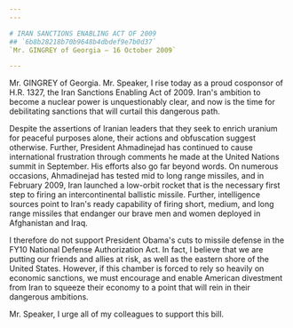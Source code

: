 ```yaml
---
---

# IRAN SANCTIONS ENABLING ACT OF 2009
## `6b8b28218b70b9648b4dbdef9e7b0d37`
`Mr. GINGREY of Georgia — 16 October 2009`

---
```



Mr. GINGREY of Georgia. Mr. Speaker, I rise today as a proud 
cosponsor of H.R. 1327, the Iran Sanctions Enabling Act of 2009. Iran's 
ambition to become a nuclear power is unquestionably clear, and now is 
the time for debilitating sanctions that will curtail this dangerous 
path.

Despite the assertions of Iranian leaders that they seek to enrich 
uranium for peaceful purposes alone, their actions and obfuscation 
suggest otherwise. Further, President Ahmadinejad has continued to 
cause international frustration through comments he made at the United 
Nations summit in September. His efforts also go far beyond words. On 
numerous occasions, Ahmadinejad has tested mid to long range missiles, 
and in February 2009, Iran launched a low-orbit rocket that is the 
necessary first step to firing an intercontinental ballistic missile. 
Further, intelligence sources point to Iran's ready capability of 
firing short, medium, and long range missiles that endanger our brave 
men and women deployed in Afghanistan and Iraq.

I therefore do not support President Obama's cuts to missile defense 
in the FY10 National Defense Authorization Act. In fact, I believe that 
we are putting our friends and allies at risk, as well as the eastern 
shore of the United States. However, if this chamber is forced to rely 
so heavily on economic sanctions, we must encourage and enable American 
divestment from Iran to squeeze their economy to a point that will rein 
in their dangerous ambitions.

Mr. Speaker, I urge all of my colleagues to support this bill.
